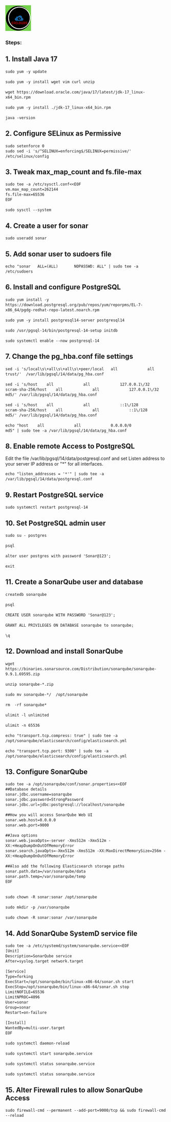 <img src="../images/c4logo.png">

### Steps:
## 1. Install Java 17
```
sudo yum -y update

sudo yum -y install wget vim curl unzip 

wget https://download.oracle.com/java/17/latest/jdk-17_linux-x64_bin.rpm

sudo yum -y install ./jdk-17_linux-x64_bin.rpm

java -version

```
## 2. Configure SELinux as Permissive

```
sudo setenforce 0
sudo sed -i 's/^SELINUX=enforcing$/SELINUX=permissive/' /etc/selinux/config
```
## 3. Tweak max_map_count and fs.file-max

```
sudo tee -a /etc/sysctl.conf<<EOF
vm.max_map_count=262144
fs.file-max=65536
EOF

sudo sysctl --system
```
## 4. Create a user for sonar

```
sudo useradd sonar

```

## 5. Add sonar user to sudoers file

```
echo "sonar   ALL=(ALL)       NOPASSWD: ALL" | sudo tee -a /etc/sudoers

```
## 6. Install and configure PostgreSQL

```
sudo yum install -y https://download.postgresql.org/pub/repos/yum/reporpms/EL-7-x86_64/pgdg-redhat-repo-latest.noarch.rpm

sudo yum -y install postgresql14-server postgresql14

sudo /usr/pgsql-14/bin/postgresql-14-setup initdb

sudo systemctl enable --now postgresql-14

```
## 7. Change the pg_hba.conf file settings

```
sed -i 's/local\s\+all\s\+all\s\+peer/local   all             all                                     trust/'  /var/lib/pgsql/14/data/pg_hba.conf

sed -i 's/host    all             all             127.0.0.1\/32            scram-sha-256/host    all             all             127.0.0.1\/32            md5/' /var/lib/pgsql/14/data/pg_hba.conf

sed -i 's/host    all             all             ::1\/128                 scram-sha-256/host    all             all             ::1\/128                 md5/' /var/lib/pgsql/14/data/pg_hba.conf

echo "host    all             all             0.0.0.0/0            md5" | sudo tee -a /var/lib/pgsql/14/data/pg_hba.conf

```
## 8. Enable remote Access to PostgreSQL

Edit the file /var/lib/pgsql/14/data/postgresql.conf and set Listen address to your server IP address or "*" for all interfaces.

```
echo "listen_addresses = '*'" | sudo tee -a /var/lib/pgsql/14/data/postgresql.conf

```

## 9. Restart PostgreSQL service

```
sudo systemctl restart postgresql-14

```

## 10. Set PostgreSQL admin user

```
sudo su - postgres

psql 

alter user postgres with password 'Sonar@123';

exit

```

## 11. Create a SonarQube user and database

```
createdb sonarqube

psql

CREATE USER sonarqube WITH PASSWORD 'Sonar@123';

GRANT ALL PRIVILEGES ON DATABASE sonarqube to sonarqube;

\q

```

## 12. Download and install SonarQube

```
wget https://binaries.sonarsource.com/Distribution/sonarqube/sonarqube-9.9.1.69595.zip

unzip sonarqube-*.zip

sudo mv sonarqube-*/  /opt/sonarqube

rm  -rf sonarqube*

ulimit -l unlimited

ulimit -n 65536

echo "transport.tcp.compress: true" | sudo tee -a /opt/sonarqube/elasticsearch/config/elasticsearch.yml

echo "transport.tcp.port: 9300" | sudo tee -a /opt/sonarqube/elasticsearch/config/elasticsearch.yml

```

## 13. Configure SonarQube

```
sudo tee -a /opt/sonarqube/conf/sonar.properties<<EOF
##Database details
sonar.jdbc.username=sonarqube
sonar.jdbc.password=StrongPassword
sonar.jdbc.url=jdbc:postgresql://localhost/sonarqube

##How you will access SonarQube Web UI
sonar.web.host=0.0.0.0
sonar.web.port=9000

##Java options
sonar.web.javaOpts=-server -Xms512m -Xmx512m -XX:+HeapDumpOnOutOfMemoryError
sonar.search.javaOpts=-Xmx512m -Xms512m -XX:MaxDirectMemorySize=256m -XX:+HeapDumpOnOutOfMemoryError

##Also add the following Elasticsearch storage paths
sonar.path.data=/var/sonarqube/data
sonar.path.temp=/var/sonarqube/temp
EOF


sudo chown -R sonar:sonar /opt/sonarqube

sudo mkdir -p /var/sonarqube

sudo chown -R sonar:sonar /var/sonarqube

```

## 14. Add SonarQube SystemD service file

```
sudo tee -a /etc/systemd/system/sonarqube.service<<EOF
[Unit]
Description=SonarQube service
After=syslog.target network.target

[Service]
Type=forking
ExecStart=/opt/sonarqube/bin/linux-x86-64/sonar.sh start
ExecStop=/opt/sonarqube/bin/linux-x86-64/sonar.sh stop
LimitNOFILE=65536
LimitNPROC=4096
User=sonar
Group=sonar
Restart=on-failure

[Install]
WantedBy=multi-user.target
EOF

sudo systemctl daemon-reload

sudo systemctl start sonarqube.service

sudo systemctl status sonarqube.service

sudo systemctl status sonarqube.service

```

## 15. Alter Firewall rules to allow SonarQube Access

```
sudo firewall-cmd --permanent --add-port=9000/tcp && sudo firewall-cmd --reload

```
